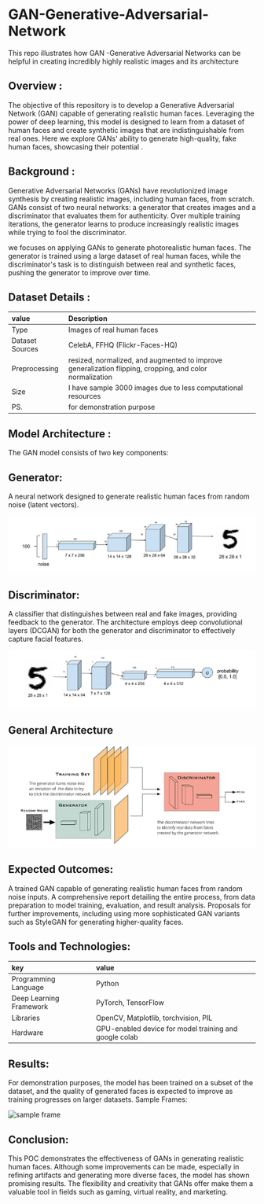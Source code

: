 # GAN-Generative-Adversarial-Network
This repo illustrates how GAN -Generative Adversarial Networks can be helpful in creating incredibly highly realistic images and its architecture

## Overview :

The objective of this repository is to develop a Generative Adversarial Network (GAN) capable of generating realistic human faces. Leveraging the power of deep learning, this model is designed to learn from a dataset of human faces and create synthetic images that are indistinguishable from real ones. Here we explore GANs' ability to generate high-quality, fake human faces, showcasing their potential .

## Background :
 Generative Adversarial Networks (GANs) have revolutionized image synthesis by creating realistic images, including human faces, from scratch. GANs consist of two neural networks:
a generator that creates images and a discriminator that evaluates them for authenticity. Over multiple training iterations, the generator learns to produce increasingly realistic images while trying to fool the discriminator.

we focuses on applying GANs to generate photorealistic human faces. The generator is trained using a large dataset of real human faces, while the discriminator's task is to distinguish between real and synthetic faces, pushing the generator to improve over time.

## Dataset Details :

| value     | Description |
| :------- | :------------------------- |
| Type | Images of real human faces|
| Dataset Sources| CelebA, FFHQ (Flickr-Faces-HQ) |
|Preprocessing|resized, normalized, and augmented to improve generalization flipping, cropping, and color normalization|
| Size | I have sample 3000 images due to less computational resources |
|PS.|for demonstration purpose|


## Model Architecture :
The GAN model consists of two key components:
## Generator: 
A neural network designed to generate realistic human faces from random noise (latent vectors).

![sample frame ](/generator.png)

## Discriminator:
A classifier that distinguishes between real and fake images, providing feedback to the generator.
The architecture employs deep convolutional layers (DCGAN) for both the generator and discriminator to effectively capture facial features.

![sample frame ](/discriminator.png)

## General Architecture

![sample frame ](/img2.png)

## Expected Outcomes:
A trained GAN capable of generating realistic human faces from random noise inputs.
A comprehensive report detailing the entire process, from data preparation to model training, evaluation, and result analysis.
Proposals for further improvements, including using more sophisticated GAN variants such as StyleGAN for generating higher-quality faces.
 
 ## Tools and Technologies:

| key   | value |
|:------- | :------------------------- |
| Programming Language| Python|
| Deep Learning Framework| PyTorch, TensorFlow |
|Libraries|OpenCV, Matplotlib, torchvision, PIL|
| Hardware|GPU-enabled device for model training and google colab|

## Results:
For demonstration purposes, the model has been trained on a subset of the dataset, and the quality of generated faces is expected to improve as training progresses on larger datasets.
Sample Frames:

![sample frame ](/gans_training-ezgif.com-optimize.gif)

## Conclusion:
This POC demonstrates the effectiveness of GANs in generating realistic human faces. Although some improvements can be made, especially in refining artifacts and generating more diverse faces, the model has shown promising results. The flexibility and creativity that GANs offer make them a valuable tool in fields such as gaming, virtual reality, and marketing.